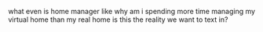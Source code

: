 what even is home manager
like why am i spending more time managing my virtual home than my real home
is this the reality we want to text in?

